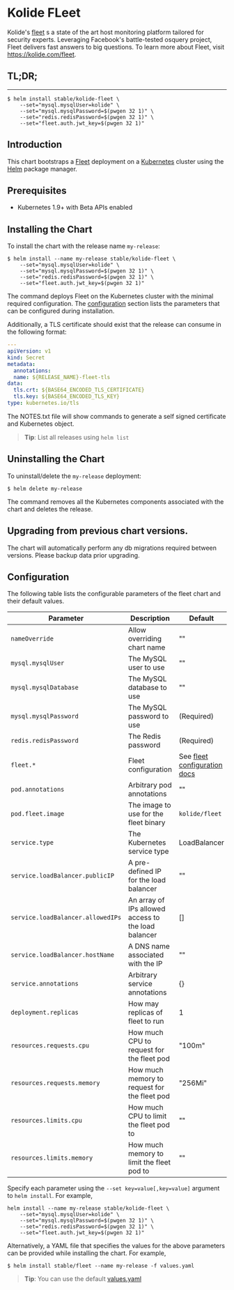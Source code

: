 # Kolide FLeet

Kolide's [fleet](https://github.com/kolide/fleet) s a state of the art host monitoring platform tailored for security experts. Leveraging Facebook's battle-tested osquery project, Fleet delivers fast answers to big questions. To learn more about Fleet, visit https://kolide.com/fleet. 

## TL;DR;

---
```console
$ helm install stable/kolide-fleet \
    --set="mysql.mysqlUser=kolide" \
    --set="mysql.mysqlPassword=$(pwgen 32 1)" \
    --set="redis.redisPassword=$(pwgen 32 1)" \
    --set="fleet.auth.jwt_key=$(pwgen 32 1)"  
```

## Introduction

This chart bootstraps a [Fleet](https://github.com/kolide/fleet) deployment on a [Kubernetes](http://kubernetes.io) cluster using the [Helm](https://helm.sh) package manager.

## Prerequisites

- Kubernetes 1.9+ with Beta APIs enabled

## Installing the Chart

To install the chart with the release name `my-release`:

```console
$ helm install --name my-release stable/kolide-fleet \
    --set="mysql.mysqlUser=kolide" \
    --set="mysql.mysqlPassword=$(pwgen 32 1)" \
    --set="redis.redisPassword=$(pwgen 32 1)" \
    --set="fleet.auth.jwt_key=$(pwgen 32 1)"
```

The command deploys Fleet on the Kubernetes cluster with the minimal required configuration. The [configuration](#configuration) section lists the parameters that can be configured during installation.

Additionally, a TLS certificate should exist that the release can consume in the following format:

```yaml
---
apiVersion: v1
kind: Secret
metadata:
  annotations:
  name: ${RELEASE_NAME}-fleet-tls
data:
  tls.crt: ${BASE64_ENCODED_TLS_CERTIFICATE}
  tls.key: ${BASE64_ENCODED_TLS_KEY}
type: kubernetes.io/tls
```

The NOTES.txt file will show commands to generate a self signed certificate and Kubernetes object.

> **Tip**: List all releases using `helm list`

## Uninstalling the Chart

To uninstall/delete the `my-release` deployment:

```console
$ helm delete my-release
```

The command removes all the Kubernetes components associated with the chart and deletes the release.

## Upgrading from previous chart versions.

The chart will automatically perform any db migrations required between versions. Please backup data prior upgrading.

## Configuration

The following table lists the configurable parameters of the fleet chart and their default values.

Parameter                           | Description                                         | Default
----------------------------------- | -------------------------------------               | -------
`nameOverride`                      | Allow overriding chart name                         | ""
`mysql.mysqlUser`                   | The MySQL user to use                               | ""
`mysql.mysqlDatabase`               | The MySQL database to use                           | ""
`mysql.mysqlPassword`               | The MySQL password to use                           | (Required)
`redis.redisPassword`               | The Redis password                                  | (Required)
`fleet.*`                           | Fleet configuration                                 | See [fleet configuration docs](https://github.com/kolide/fleet/blob/master/docs/infrastructure/configuring-the-fleet-binary.md)
`pod.annotations`                   | Arbitrary pod annotations                           | ""
`pod.fleet.image`                   | The image to use for the fleet binary               | `kolide/fleet`
`service.type`                      | The Kubernetes service type                         | LoadBalancer
`service.loadBalancer.publicIP`     | A pre-defined IP for the load balancer              | ""
`service.loadBalancer.allowedIPs`   | An array of IPs allowed access to the load balancer | []
`service.loadBalancer.hostName`     | A DNS name associated with the IP                   | ""
`service.annotations`               | Arbitrary service annotations                       | {}
`deployment.replicas`               | How may replicas of fleet to run                    | 1
`resources.requests.cpu`            | How much CPU to request for the fleet pod           | "100m"
`resources.requests.memory`         | How much memory to request for the fleet pod        | "256Mi"
`resources.limits.cpu`              | How much CPU to limit the fleet pod to              | ""
`resources.limits.memory`           | How much memory to limit the fleet pod to           | ""

Specify each parameter using the `--set key=value[,key=value]` argument to `helm install`. For example,

```console
helm install --name my-release stable/kolide-fleet \
    --set="mysql.mysqlUser=kolide" \
    --set="mysql.mysqlPassword=$(pwgen 32 1)" \
    --set="redis.redisPassword=$(pwgen 32 1)" \
    --set="fleet.auth.jwt_key=$(pwgen 32 1)"
```

Alternatively, a YAML file that specifies the values for the above parameters can be provided while installing the chart. For example,

```console
$ helm install stable/fleet --name my-release -f values.yaml
```

> **Tip**: You can use the default [values.yaml](values.yaml)
